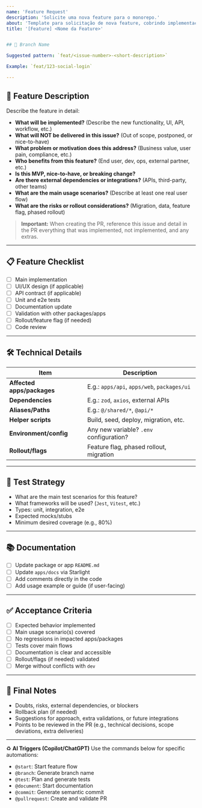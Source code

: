 ```yaml
---
name: 'Feature Request'
description: 'Solicite uma nova feature para o monorepo.'
about: 'Template para solicitação de nova feature, cobrindo implementação, testes e documentação.'
title: '[Feature] <Nome da Feature>'


## 🚧 Branch Name

Suggested pattern: `feat/<issue-number>-<short-description>`

Example: `feat/123-social-login`

---
```


## 📌 Feature Description

Describe the feature in detail:

- **What will be implemented?** (Describe the new functionality, UI, API, workflow, etc.)
- **What will NOT be delivered in this issue?** (Out of scope, postponed, or nice-to-have)
- **What problem or motivation does this address?** (Business value, user pain, compliance, etc.)
- **Who benefits from this feature?** (End user, dev, ops, external partner, etc.)
- **Is this MVP, nice-to-have, or breaking change?**
- **Are there external dependencies or integrations?** (APIs, third-party, other teams)
- **What are the main usage scenarios?** (Describe at least one real user flow)
- **What are the risks or rollout considerations?** (Migration, data, feature flag, phased rollout)

> **Important:** When creating the PR, reference this issue and detail in the PR everything that was implemented, not implemented, and any extras.

---

## 📋 Feature Checklist

- [ ] Main implementation
- [ ] UI/UX design (if applicable)
- [ ] API contract (if applicable)
- [ ] Unit and e2e tests
- [ ] Documentation update
- [ ] Validation with other packages/apps
- [ ] Rollout/feature flag (if needed)
- [ ] Code review

---

## 🛠️ Technical Details

| Item                       | Description                                 |
| -------------------------- | ------------------------------------------- |
| **Affected apps/packages** | E.g.: `apps/api`, `apps/web`, `packages/ui` |
| **Dependencies**           | E.g.: `zod`, `axios`, external APIs         |
| **Aliases/Paths**          | E.g.: `@/shared/*`, `@api/*`                |
| **Helper scripts**         | Build, seed, deploy, migration, etc.        |
| **Environment/config**     | Any new variable? `.env` configuration?     |
| **Rollout/flags**          | Feature flag, phased rollout, migration     |

---

## 🧪 Test Strategy

- What are the main test scenarios for this feature?
- What frameworks will be used? (`Jest`, `Vitest`, etc.)
- Types: unit, integration, e2e
- Expected mocks/stubs
- Minimum desired coverage (e.g., 80%)

---

## 📚 Documentation

- [ ] Update package or app `README.md`
- [ ] Update `apps/docs` via Starlight
- [ ] Add comments directly in the code
- [ ] Add usage example or guide (if user-facing)

---

## ✅ Acceptance Criteria

- [ ] Expected behavior implemented
- [ ] Main usage scenario(s) covered
- [ ] No regressions in impacted apps/packages
- [ ] Tests cover main flows
- [ ] Documentation is clear and accessible
- [ ] Rollout/flags (if needed) validated
- [ ] Merge without conflicts with `dev`

---

## 📝 Final Notes

- Doubts, risks, external dependencies, or blockers
- Rollback plan (if needed)
- Suggestions for approach, extra validations, or future integrations
- Points to be reviewed in the PR (e.g., technical decisions, scope deviations, extra deliveries)

---

♻️ **AI Triggers (Copilot/ChatGPT)**
Use the commands below for specific automations:

- `@start`: Start feature flow
- `@branch`: Generate branch name
- `@test`: Plan and generate tests
- `@document`: Start documentation
- `@commit`: Generate semantic commit
- `@pullrequest`: Create and validate PR

```

```
